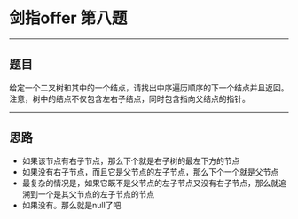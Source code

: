 # 剑指offer 第八题 
***
## 题目 

给定一个二叉树和其中的一个结点，请找出中序遍历顺序的下一个结点并且返回。<br>
注意，树中的结点不仅包含左右子结点，同时包含指向父结点的指针。<br>
***
## 思路
 * 如果该节点有右子节点，那么下个就是右子树的最左下方的节点
 * 如果没有右子节点，而且它是父节点的左子节点，那么下个一个就是父节点
 * 最复杂的情况是，如果它既不是父节点的左子节点又没有右子节点，那么就追溯到一个是其父节点的左子节点的节点
 * 如果没有。那么就是null了吧